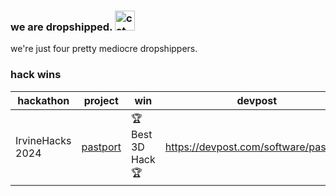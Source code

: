 ### we are dropshipped. <img src="https://cdn3.emoji.gg/emojis/3595-cat-musicbox.gif" width="32px" height="32px" alt="cat_musicbox">

we're just four pretty mediocre dropshippers.

### hack wins

| hackathon | project | win | devpost |
| ---- | ---- | ---- | ---- |
| IrvineHacks 2024 | [pastport](https://www.pastport.me/) | 🏆 Best 3D Hack 🏆 | https://devpost.com/software/pastport |
